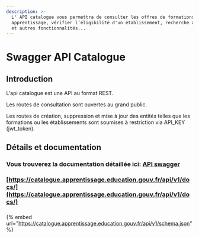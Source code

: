 ```yaml
---
description: >-
  L' API catalogue vous permettra de consulter les offres de formations en
  apprentissage, vérifier l’éligibilité d'un établissement, recherche avancée,
  et autres fonctionnalités...
---
```


# Swagger API Catalogue

## Introduction

L'api catalogue est une API au format REST.

&#x20;Les routes de consultation sont ouvertes au grand public.

&#x20;Les routes de création, suppression et mise à jour des entités telles que les formations ou les établissements sont soumises à restriction via API\_KEY (jwt\_token).

## Détails et documentation

### Vous trouverez la documentation détaillée ici: [ API swagger](https://catalogue.apprentissage.education.gouv.fr/api/v1/docs/)

### [https://catalogue.apprentissage.education.gouv.fr/api/v1/docs/](https://catalogue.apprentissage.education.gouv.fr/api/v1/docs/)

###

{% embed url="https://catalogue.apprentissage.education.gouv.fr/api/v1/schema.json" %}
